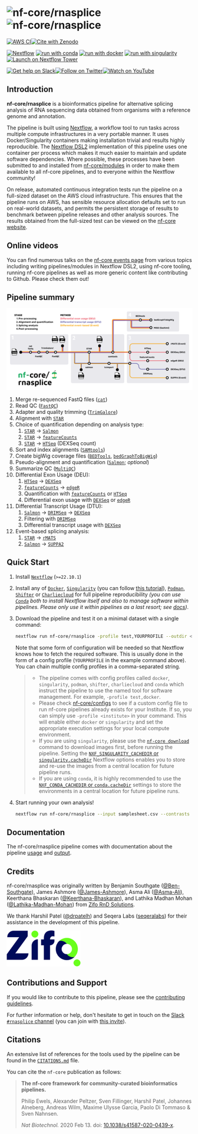 # ![nf-core/rnasplice](docs/images/nf-core-rnasplice_logo_light.png#gh-light-mode-only) ![nf-core/rnasplice](docs/images/nf-core-rnasplice_logo_dark.png#gh-dark-mode-only)

[![AWS CI](https://img.shields.io/badge/CI%20tests-full%20size-FF9900?labelColor=000000&logo=Amazon%20AWS)](https://nf-co.re/rnasplice/results)[![Cite with Zenodo](http://img.shields.io/badge/DOI-10.5281/zenodo.XXXXXXX-1073c8?labelColor=000000)](https://doi.org/10.5281/zenodo.XXXXXXX)

[![Nextflow](https://img.shields.io/badge/nextflow%20DSL2-%E2%89%A522.10.1-23aa62.svg)](https://www.nextflow.io/)
[![run with conda](http://img.shields.io/badge/run%20with-conda-3EB049?labelColor=000000&logo=anaconda)](https://docs.conda.io/en/latest/)
[![run with docker](https://img.shields.io/badge/run%20with-docker-0db7ed?labelColor=000000&logo=docker)](https://www.docker.com/)
[![run with singularity](https://img.shields.io/badge/run%20with-singularity-1d355c.svg?labelColor=000000)](https://sylabs.io/docs/)
[![Launch on Nextflow Tower](https://img.shields.io/badge/Launch%20%F0%9F%9A%80-Nextflow%20Tower-%234256e7)](https://tower.nf/launch?pipeline=https://github.com/nf-core/rnasplice)

[![Get help on Slack](http://img.shields.io/badge/slack-nf--core%20%23rnasplice-4A154B?labelColor=000000&logo=slack)](https://nfcore.slack.com/channels/rnasplice)[![Follow on Twitter](http://img.shields.io/badge/twitter-%40nf__core-1DA1F2?labelColor=000000&logo=twitter)](https://twitter.com/nf_core)[![Watch on YouTube](http://img.shields.io/badge/youtube-nf--core-FF0000?labelColor=000000&logo=youtube)](https://www.youtube.com/c/nf-core)

## Introduction

**nf-core/rnasplice** is a bioinformatics pipeline for alternative splicing analysis of RNA sequencing data obtained from organisms with a reference genome and annotation.

The pipeline is built using [Nextflow](https://www.nextflow.io), a workflow tool to run tasks across multiple compute infrastructures in a very portable manner. It uses Docker/Singularity containers making installation trivial and results highly reproducible. The [Nextflow DSL2](https://www.nextflow.io/docs/latest/dsl2.html) implementation of this pipeline uses one container per process which makes it much easier to maintain and update software dependencies. Where possible, these processes have been submitted to and installed from [nf-core/modules](https://github.com/nf-core/modules) in order to make them available to all nf-core pipelines, and to everyone within the Nextflow community!

<!-- TODO nf-core: Add full-sized test dataset and amend the paragraph below if applicable -->

On release, automated continuous integration tests run the pipeline on a full-sized dataset on the AWS cloud infrastructure. This ensures that the pipeline runs on AWS, has sensible resource allocation defaults set to run on real-world datasets, and permits the persistent storage of results to benchmark between pipeline releases and other analysis sources. The results obtained from the full-sized test can be viewed on the [nf-core website](https://nf-co.re/rnasplice/results).

## Online videos

You can find numerous talks on the [nf-core events page](https://nf-co.re/events) from various topics including writing pipelines/modules in Nextflow DSL2, using nf-core tooling, running nf-core pipelines as well as more generic content like contributing to Github. Please check them out!

## Pipeline summary

![nf-core/rnasplice metro map](assets/rnasplice_map.png)

1. Merge re-sequenced FastQ files ([`cat`](http://www.linfo.org/cat.html))
2. Read QC ([`FastQC`](https://www.bioinformatics.babraham.ac.uk/projects/fastqc/))
3. Adapter and quality trimming ([`TrimGalore`](https://www.bioinformatics.babraham.ac.uk/projects/trim_galore/))
4. Alignment with [`STAR`](https://github.com/alexdobin/STAR)
5. Choice of quantification depending on analysis type:
   1. [`STAR`](https://github.com/alexdobin/STAR) -> [`Salmon`](https://combine-lab.github.io/salmon/)
   2. [`STAR`](https://github.com/alexdobin/STAR) -> [`featureCounts`](https://academic.oup.com/bioinformatics/article/30/7/923/232889?login=false)
   3. [`STAR`](https://github.com/alexdobin/STAR) -> [`HTSeq`](https://htseq.readthedocs.io/en/master/) (DEXSeq count)
6. Sort and index alignments ([`SAMtools`](https://sourceforge.net/projects/samtools/files/samtools/))
7. Create bigWig coverage files ([`BEDTools`](https://github.com/arq5x/bedtools2/), [`bedGraphToBigWig`](http://hgdownload.soe.ucsc.edu/admin/exe/))
8. Pseudo-alignment and quantification ([`Salmon`](https://combine-lab.github.io/salmon/); _optional_)
9. Summarize QC ([`MultiQC`](http://multiqc.info/))
10. Differential Exon Usage (DEU):
    1. [`HTSeq`](https://htseq.readthedocs.io/en/master/) -> [`DEXSeq`](https://bioconductor.org/packages/devel/bioc/vignettes/DEXSeq/inst/doc/DEXSeq.html)
    2. [`featureCounts`](https://academic.oup.com/bioinformatics/article/30/7/923/232889?login=false) -> [`edgeR`](https://bioconductor.org/packages/release/bioc/html/edgeR.html)
    3. Quantification with [`featureCounts`](https://academic.oup.com/bioinformatics/article/30/7/923/232889?login=false) or [`HTSeq`](https://htseq.readthedocs.io/en/master/)
    4. Differential exon usage with [`DEXSeq`](https://bioconductor.org/packages/devel/bioc/vignettes/DEXSeq/inst/doc/DEXSeq.html) or [`edgeR`](https://bioconductor.org/packages/release/bioc/html/edgeR.html)
11. Differential Transcript Usage (DTU):
    1. [`Salmon`](https://combine-lab.github.io/salmon/) -> [`DRIMSeq`](https://bioconductor.org/packages/release/bioc/html/DRIMSeq.html) -> [`DEXSeq`](https://f1000research.com/articles/7-952)
    2. Filtering with [`DRIMSeq`](https://bioconductor.org/packages/release/bioc/html/DRIMSeq.html)
    3. Differential transcript usage with [`DEXSeq`](https://bioconductor.org/packages/devel/bioc/vignettes/DEXSeq/inst/doc/DEXSeq.html)
12. Event-based splicing analysis:
    1. [`STAR`](https://github.com/alexdobin/STAR) -> [`rMATS`](https://github.com/Xinglab/rmats-turbo)
    2. [`Salmon`](https://combine-lab.github.io/salmon/) -> [`SUPPA2`](https://github.com/comprna/SUPPA)

## Quick Start

1. Install [`Nextflow`](https://www.nextflow.io/docs/latest/getstarted.html#installation) (`>=22.10.1`)

2. Install any of [`Docker`](https://docs.docker.com/engine/installation/), [`Singularity`](https://www.sylabs.io/guides/3.0/user-guide/) (you can follow [this tutorial](https://singularity-tutorial.github.io/01-installation/)), [`Podman`](https://podman.io/), [`Shifter`](https://nersc.gitlab.io/development/shifter/how-to-use/) or [`Charliecloud`](https://hpc.github.io/charliecloud/) for full pipeline reproducibility _(you can use [`Conda`](https://conda.io/miniconda.html) both to install Nextflow itself and also to manage software within pipelines. Please only use it within pipelines as a last resort; see [docs](https://nf-co.re/usage/configuration#basic-configuration-profiles))_.

3. Download the pipeline and test it on a minimal dataset with a single command:

   ```bash
   nextflow run nf-core/rnasplice -profile test,YOURPROFILE --outdir <OUTDIR>
   ```

   Note that some form of configuration will be needed so that Nextflow knows how to fetch the required software. This is usually done in the form of a config profile (`YOURPROFILE` in the example command above). You can chain multiple config profiles in a comma-separated string.

   > - The pipeline comes with config profiles called `docker`, `singularity`, `podman`, `shifter`, `charliecloud` and `conda` which instruct the pipeline to use the named tool for software management. For example, `-profile test,docker`.
   > - Please check [nf-core/configs](https://github.com/nf-core/configs#documentation) to see if a custom config file to run nf-core pipelines already exists for your Institute. If so, you can simply use `-profile <institute>` in your command. This will enable either `docker` or `singularity` and set the appropriate execution settings for your local compute environment.
   > - If you are using `singularity`, please use the [`nf-core download`](https://nf-co.re/tools/#downloading-pipelines-for-offline-use) command to download images first, before running the pipeline. Setting the [`NXF_SINGULARITY_CACHEDIR` or `singularity.cacheDir`](https://www.nextflow.io/docs/latest/singularity.html?#singularity-docker-hub) Nextflow options enables you to store and re-use the images from a central location for future pipeline runs.
   > - If you are using `conda`, it is highly recommended to use the [`NXF_CONDA_CACHEDIR` or `conda.cacheDir`](https://www.nextflow.io/docs/latest/conda.html) settings to store the environments in a central location for future pipeline runs.

4. Start running your own analysis!

   ```bash
   nextflow run nf-core/rnasplice --input samplesheet.csv --contrasts contrastsheet.csv --outdir <OUTDIR> --genome GRCh37 -profile <docker/singularity/podman/shifter/charliecloud/conda/institute>
   ```

## Documentation

The nf-core/rnasplice pipeline comes with documentation about the pipeline [usage](https://github.com/zifornd/rnasplice/blob/dev/docs/usage.md) and [output](https://github.com/zifornd/rnasplice/blob/dev/docs/output.md).

## Credits

nf-core/rnasplice was originally written by Benjamin Southgate ([@Ben-Southgate](https://github.com/bensouthgate)), James Ashmore ([@James-Ashmore](https://github.com/jma1991)), Asma Ali ([@Asma-Ali](https://github.com/asmaali98)), Keerthana Bhaskaran ([@Keerthana-Bhaskaran](https://github.com/Keerthana-Bhaskaran-TG)), and Lathika Madhan Mohan ([@Lathika-Madhan-Mohan](https://github.com/lathikaa)) from [Zifo RnD Solutions](https://www.zifornd.com/).

We thank Harshil Patel ([@drpatelh](https://github.com/drpatelh)) and Seqera Labs ([seqeralabs](https://github.com/seqeralabs)) for their assistance in the development of this pipeline.

<img src="docs/images/zifo_logo.jpg" alt="Zifo RnD Solutions" width="200"/>

## Contributions and Support

If you would like to contribute to this pipeline, please see the [contributing guidelines](.github/CONTRIBUTING.md).

For further information or help, don't hesitate to get in touch on the [Slack `#rnasplice` channel](https://nfcore.slack.com/channels/rnasplice) (you can join with [this invite](https://nf-co.re/join/slack)).

## Citations

<!-- TODO nf-core: Add citation for pipeline after first release. Uncomment lines below and update Zenodo doi and badge at the top of this file. -->
<!-- If you use  nf-core/rnasplice for your analysis, please cite it using the following doi: [10.5281/zenodo.XXXXXX](https://doi.org/10.5281/zenodo.XXXXXX) -->

An extensive list of references for the tools used by the pipeline can be found in the [`CITATIONS.md`](CITATIONS.md) file.

You can cite the `nf-core` publication as follows:

> **The nf-core framework for community-curated bioinformatics pipelines.**
>
> Philip Ewels, Alexander Peltzer, Sven Fillinger, Harshil Patel, Johannes Alneberg, Andreas Wilm, Maxime Ulysse Garcia, Paolo Di Tommaso & Sven Nahnsen.
>
> _Nat Biotechnol._ 2020 Feb 13. doi: [10.1038/s41587-020-0439-x](https://dx.doi.org/10.1038/s41587-020-0439-x).
